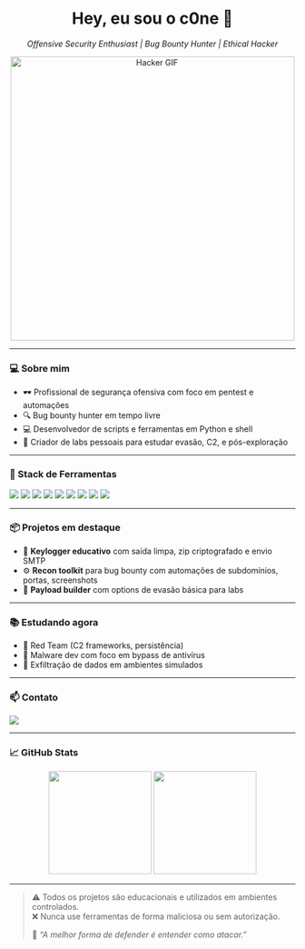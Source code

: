 <h1 align="center">Hey, eu sou o c0ne 👋</h1>
<p align="center">
  <em>Offensive Security Enthusiast | Bug Bounty Hunter | Ethical Hacker</em>
</p>

<p align="center">
  <img src="https://media.giphy.com/media/5OXJeFYAucQYhpLEPi/giphy.gif?cid=ecf05e47zcyvq45i3uhletsh0z1e7zgu67zirlwgsvmzyq4m&ep=v1_gifs_search&rid=giphy.gif&ct=g" width="500" alt="Hacker GIF"/>
</p>

---

### 💻 Sobre mim

- 🕶️ Profissional de segurança ofensiva com foco em pentest e automações
- 🔍 Bug bounty hunter em tempo livre
- 💻 Desenvolvedor de scripts e ferramentas em Python e shell
- 🧪 Criador de labs pessoais para estudar evasão, C2, e pós-exploração

---

### 🧰 Stack de Ferramentas

<p>
  <img src="https://img.shields.io/badge/Linux-black?style=for-the-badge&logo=linux&logoColor=white"/>
  <img src="https://img.shields.io/badge/Kali_Linux-557C94?style=for-the-badge&logo=kalilinux&logoColor=white"/>
  <img src="https://img.shields.io/badge/Parrot_OS-1f8ac0?style=for-the-badge&logo=linux&logoColor=white"/>
  <img src="https://img.shields.io/badge/Python-FFD43B?style=for-the-badge&logo=python&logoColor=blue"/>
  <img src="https://img.shields.io/badge/Burp_Suite-orange?style=for-the-badge&logo=burpsuite&logoColor=white"/>
  <img src="https://img.shields.io/badge/Nmap-214478?style=for-the-badge&logo=nmap&logoColor=white"/>
  <img src="https://img.shields.io/badge/OWASP-ZAP-blue?style=for-the-badge&logo=owasp&logoColor=white"/>
  <img src="https://img.shields.io/badge/Metasploit-3c3c3d?style=for-the-badge&logo=metasploit&logoColor=white"/>
  <img src="https://img.shields.io/badge/BugBounty-HackerOne-black?style=for-the-badge&logo=hackthebox&logoColor=white"/>
</p>

---

### 📦 Projetos em destaque

- 🔐 **Keylogger educativo** com saída limpa, zip criptografado e envio SMTP
- ⚙️ **Recon toolkit** para bug bounty com automações de subdomínios, portas, screenshots
- 🧬 **Payload builder** com options de evasão básica para labs

---

### 📚 Estudando agora

- 👺 Red Team (C2 frameworks, persistência)
- 🦠 Malware dev com foco em bypass de antivírus
- 📡 Exfiltração de dados em ambientes simulados

---

### 📫 Contato

<p>
  <img src="https://img.shields.io/badge/c0nezera%40proton.me-red?style=flat-square&logo=protonmail" />
</p>

---

### 📈 GitHub Stats

<p align="center">
  <img src="https://github-readme-stats.vercel.app/api?username=enzofreitas&show_icons=true&theme=radical" height="181"/>
  <img src="https://github-readme-stats.vercel.app/api/top-langs/?username=enzofreitas&layout=compact&theme=radical" height="181"/>
</p>

---

> ⚠️ Todos os projetos são educacionais e utilizados em ambientes controlados.  
> ❌ Nunca use ferramentas de forma maliciosa ou sem autorização.
> 
> 🧠 *“A melhor forma de defender é entender como atacar.”*
